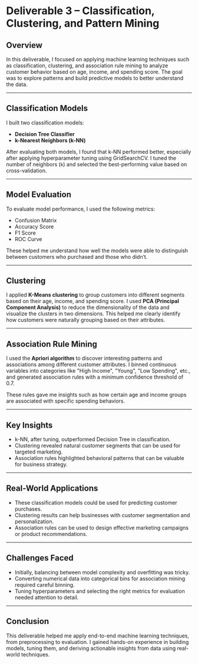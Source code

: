 # Deliverable 3 – Classification, Clustering, and Pattern Mining

## Overview

In this deliverable, I focused on applying machine learning techniques such as classification, clustering, and association rule mining to analyze customer behavior based on age, income, and spending score. The goal was to explore patterns and build predictive models to better understand the data.

---

## Classification Models

I built two classification models:
- **Decision Tree Classifier**
- **k-Nearest Neighbors (k-NN)**

After evaluating both models, I found that k-NN performed better, especially after applying hyperparameter tuning using GridSearchCV. I tuned the number of neighbors (`k`) and selected the best-performing value based on cross-validation.

---

## Model Evaluation

To evaluate model performance, I used the following metrics:
- Confusion Matrix
- Accuracy Score
- F1 Score
- ROC Curve

These helped me understand how well the models were able to distinguish between customers who purchased and those who didn’t.

---

## Clustering

I applied **K-Means clustering** to group customers into different segments based on their age, income, and spending score. I used **PCA (Principal Component Analysis)** to reduce the dimensionality of the data and visualize the clusters in two dimensions. This helped me clearly identify how customers were naturally grouping based on their attributes.

---

## Association Rule Mining

I used the **Apriori algorithm** to discover interesting patterns and associations among different customer attributes. I binned continuous variables into categories like "High Income", "Young", "Low Spending", etc., and generated association rules with a minimum confidence threshold of 0.7.

These rules gave me insights such as how certain age and income groups are associated with specific spending behaviors.

---

## Key Insights

- k-NN, after tuning, outperformed Decision Tree in classification.
- Clustering revealed natural customer segments that can be used for targeted marketing.
- Association rules highlighted behavioral patterns that can be valuable for business strategy.

---

## Real-World Applications

- These classification models could be used for predicting customer purchases.
- Clustering results can help businesses with customer segmentation and personalization.
- Association rules can be used to design effective marketing campaigns or product recommendations.

---

## Challenges Faced

- Initially, balancing between model complexity and overfitting was tricky.
- Converting numerical data into categorical bins for association mining required careful binning.
- Tuning hyperparameters and selecting the right metrics for evaluation needed attention to detail.

---

## Conclusion

This deliverable helped me apply end-to-end machine learning techniques, from preprocessing to evaluation. I gained hands-on experience in building models, tuning them, and deriving actionable insights from data using real-world techniques.
